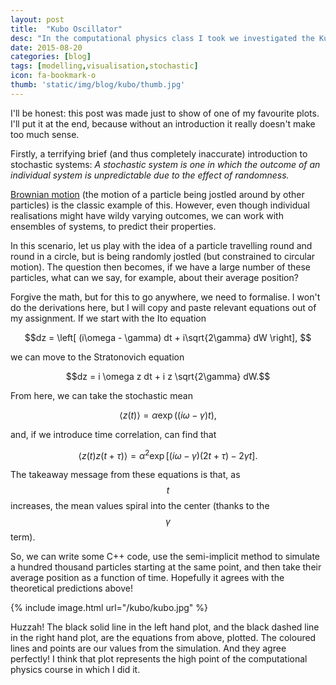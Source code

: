 ```yaml
---
layout: post
title:  "Kubo Oscillator"
desc: "In the computational physics class I took we investigated the Kubo Oscillator. Some of the plots are nice."
date: 2015-08-20
categories: [blog]
tags: [modelling,visualisation,stochastic]
icon: fa-bookmark-o
thumb: 'static/img/blog/kubo/thumb.jpg'
---
```


I'll be honest: this post was made just to show of one of my favourite plots.
  I'll put it at the end, because without an introduction it really doesn't make too much sense.

Firstly, a terrifying brief (and thus completely inaccurate) introduction to stochastic systems:
*A stochastic system is one in which the outcome of an individual system is unpredictable due to the effect of randomness.*

[Brownian motion](https://en.wikipedia.org/wiki/Brownian_motion) (the motion of a particle being jostled around by other particles) is the classic example of this.
    However, even though individual realisations might have wildy varying outcomes, we can work with ensembles of systems, to predict their properties.</p>

In this scenario, let us play with the idea of a particle travelling round and round in a circle,
    but is being randomly jostled (but constrained to circular motion). The question then becomes, if we have a large number of these particles,
what can we say, for example, about their average position?

Forgive the math, but for this to go anywhere, we need to formalise. I won't do the derivations here, but I will copy and paste relevant equations
out of my assignment. If we start with the Ito equation

$$dz = \left[ (i\omega - \gamma) dt + i\sqrt{2\gamma} dW \right], $$

we can move to the Stratonovich equation

$$dz = i \omega z dt + i z \sqrt{2\gamma} dW.$$

From here, we can take the stochastic mean

$$\langle{z(t)}\rangle = \alpha \exp((i\omega - \gamma) t),$$

and, if we introduce time correlation, can find that

$$\langle {z(t) z(t+\tau)} \rangle = \alpha^2 \exp\left[(i\omega - \gamma)(2t + \tau) - 2\gamma t \right].$$

The takeaway message from these equations is that, as $$t$$ increases, the mean values spiral into the center (thanks to the $$\gamma$$ term).

So, we can write some C++ code, use the semi-implicit method to simulate a hundred thousand particles starting at the same point,
and then take their average position as a function of time. Hopefully it agrees with the theoretical predictions above!

{% include image.html url="/kubo/kubo.jpg"  %}

Huzzah! The black solid line in the left hand plot, and the black dashed line in the right hand plot, are the equations from above, plotted.
The coloured lines and points are our values from the simulation. And they agree perfectly! I think that plot represents the high point of
the computational physics course in which I did it.
